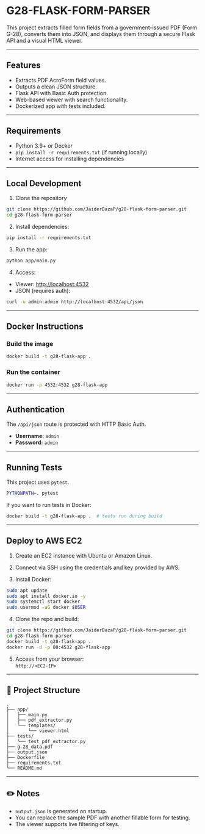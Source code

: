 # G28-FLASK-FORM-PARSER

This project extracts filled form fields from a government-issued PDF (Form G-28), converts them into JSON, and displays them through a secure Flask API and a visual HTML viewer.

---

## Features

- Extracts PDF AcroForm field values.
- Outputs a clean JSON structure.
- Flask API with Basic Auth protection.
- Web-based viewer with search functionality.
- Dockerized app with tests included.

---

## Requirements

- Python 3.9+ or Docker
- `pip install -r requirements.txt` (if running locally)
- Internet access for installing dependencies

---

## Local Development

1. Clone the repository

```bash
git clone https://github.com/JaiderDazaP/g28-flask-form-parser.git
cd g28-flask-form-parser
```

2. Install dependencies:

```bash
pip install -r requirements.txt
```

3. Run the app:

```bash
python app/main.py
```

4. Access:

- Viewer: [http://localhost:4532](http://localhost:4532)
- JSON (requires auth):  
```bash
curl -u admin:admin http://localhost:4532/api/json
```

---

## Docker Instructions

### Build the image

```bash
docker build -t g28-flask-app .
```

### Run the container

```bash
docker run -p 4532:4532 g28-flask-app
```

---

## Authentication

The `/api/json` route is protected with HTTP Basic Auth.

- **Username:** `admin`  
- **Password:** `admin`

---

## Running Tests

This project uses `pytest`.

```bash
PYTHONPATH=. pytest
```

If you want to run tests in Docker:

```bash
docker build -t g28-flask-app .  # tests run during build
```

---

## Deploy to AWS EC2

1. Create an EC2 instance with Ubuntu or Amazon Linux.

2. Connect via SSH using the credentials and key provided by AWS.

3. Install Docker:

```bash
sudo apt update
sudo apt install docker.io -y
sudo systemctl start docker
sudo usermod -aG docker $USER
```

4. Clone the repo and build:

```bash
git clone https://github.com/JaiderDazaP/g28-flask-form-parser.git
cd g28-flask-form-parser
docker build -t g28-flask-app .
docker run -d -p 80:4532 g28-flask-app
```

5. Access from your browser:  
`http://<EC2-IP>`

---

## 📂 Project Structure

```
.
├── app/
│   ├── main.py
│   ├── pdf_extractor.py
│   └── templates/
│       └── viewer.html
├── tests/
│   └── test_pdf_extractor.py
├── g-28_data.pdf
├── output.json
├── Dockerfile
├── requirements.txt
└── README.md
```

---

## ✏️ Notes

- `output.json` is generated on startup.
- You can replace the sample PDF with another fillable form for testing.
- The viewer supports live filtering of keys.
